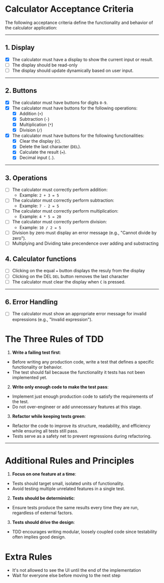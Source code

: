 # Calculator Acceptance Criteria

The following acceptance criteria define the functionality and behavior of the calculator application:

---

## 1. Display
- [x] The calculator must have a display to show the current input or result.
- [ ] The display should be read-only 
- [ ] The display should update dynamically based on user input.

---

## 2. Buttons
- [x] The calculator must have buttons for digits `0-9`.
- [x] The calculator must have buttons for the following operations:
  - [x] Addition (`+`)
  - [x] Subtraction (`-`)
  - [x] Multiplication (`*`)
  - [x] Division (`/`)
- [x] The calculator must have buttons for the following functionalities:
  - [x] Clear the display (`C`).
  - [x] Delete the last character (`DEL`).
  - [x] Calculate the result (`=`).
  - [x] Decimal input (`.`).

---

## 3. Operations
- [ ] The calculator must correctly perform addition:
  - Example: `2 + 3 = 5`
- [ ] The calculator must correctly perform subtraction:
  - Example: `7 - 2 = 5`
- [ ] The calculator must correctly perform multiplication:
  - Example: `4 * 5 = 20`
- [ ] The calculator must correctly perform division:
  - Example: `10 / 2 = 5`
- [ ] Division by zero must display an error message (e.g., "Cannot divide by zero").
- [ ] Multiplying and Dividing take precendence over adding and substracting

## 4. Calculator functions
- [ ] Clicking on the equal `=` button displays the resuly from the display
- [ ] Clicking on the DEL `DEL` button removes the last character
- [ ] The calculator must clear the display when `C` is pressed.

---

## 6. Error Handling
- [ ] The calculator must show an appropriate error message for invalid expressions (e.g., "Invalid expression").

# The Three Rules of TDD

1. **Write a failing test first**:
  - Before writing any production code, write a test that defines a specific functionality or behavior.
  - The test should fail because the functionality it tests has not been implemented yet.

2. **Write only enough code to make the test pass**:
  - Implement just enough production code to satisfy the requirements of the test.
  - Do not over-engineer or add unnecessary features at this stage.

3. **Refactor while keeping tests green**:
  - Refactor the code to improve its structure, readability, and efficiency while ensuring all tests still pass.
  - Tests serve as a safety net to prevent regressions during refactoring.

---

# Additional Rules and Principles

1. **Focus on one feature at a time**:
  - Tests should target small, isolated units of functionality.
  - Avoid testing multiple unrelated features in a single test.

2. **Tests should be deterministic**:
  - Ensure tests produce the same results every time they are run, regardless of external factors.

3. **Tests should drive the design**:
  - TDD encourages writing modular, loosely coupled code since testability often implies good design.

# Extra Rules

 - It's not allowed to see the UI until the end of the implementation
 - Wait for everyone else before moving to the next step